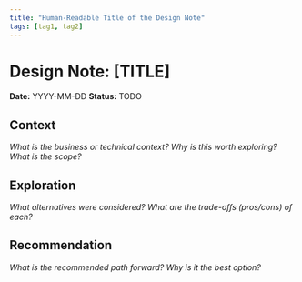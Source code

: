 ```yaml
---
title: "Human-Readable Title of the Design Note"
tags: [tag1, tag2]
---
```


# Design Note: [TITLE]

**Date:** YYYY-MM-DD
**Status:** TODO

## Context

_What is the business or technical context? Why is this worth exploring? What is the scope?_

## Exploration

_What alternatives were considered? What are the trade-offs (pros/cons) of each?_

## Recommendation

_What is the recommended path forward? Why is it the best option?_
